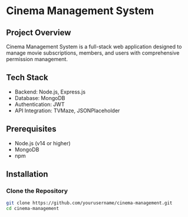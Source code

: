 # Cinema Management System

## Project Overview
Cinema Management System is a full-stack web application designed to manage movie subscriptions, members, and users with comprehensive permission management.

## Tech Stack
- Backend: Node.js, Express.js
- Database: MongoDB
- Authentication: JWT
- API Integration: TVMaze, JSONPlaceholder

## Prerequisites
- Node.js (v14 or higher)
- MongoDB
- npm

## Installation

### Clone the Repository
```bash
git clone https://github.com/yourusername/cinema-management.git
cd cinema-management